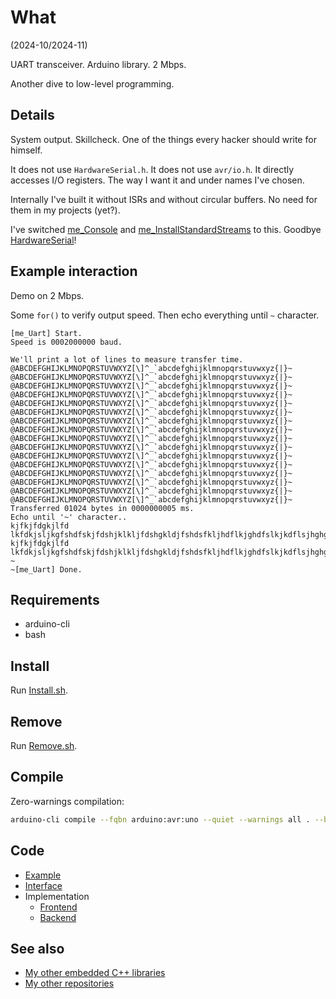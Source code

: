 # What

(2024-10/2024-11)

UART transceiver. Arduino library. 2 Mbps.

Another dive to low-level programming.

## Details

System output. Skillcheck. One of the things every hacker should write
for himself.

It does not use `HardwareSerial.h`. It does not use `avr/io.h`.
It directly accesses I/O registers. The way I want it and under
names I've chosen.

Internally I've built it without ISRs and without circular buffers.
No need for them in my projects (yet?).

I've switched [me_Console][me_Console] and
[me_InstallStandardStreams][me_InstallStandardStreams] to this.
Goodbye [HardwareSerial][HardwareSerial]!

## Example interaction

Demo on 2 Mbps.

Some `for()` to verify output speed. Then echo everything until
`~` character.

```
[me_Uart] Start.
Speed is 0002000000 baud.

We'll print a lot of lines to measure transfer time.
@ABCDEFGHIJKLMNOPQRSTUVWXYZ[\]^_`abcdefghijklmnopqrstuvwxyz{|}~
@ABCDEFGHIJKLMNOPQRSTUVWXYZ[\]^_`abcdefghijklmnopqrstuvwxyz{|}~
@ABCDEFGHIJKLMNOPQRSTUVWXYZ[\]^_`abcdefghijklmnopqrstuvwxyz{|}~
@ABCDEFGHIJKLMNOPQRSTUVWXYZ[\]^_`abcdefghijklmnopqrstuvwxyz{|}~
@ABCDEFGHIJKLMNOPQRSTUVWXYZ[\]^_`abcdefghijklmnopqrstuvwxyz{|}~
@ABCDEFGHIJKLMNOPQRSTUVWXYZ[\]^_`abcdefghijklmnopqrstuvwxyz{|}~
@ABCDEFGHIJKLMNOPQRSTUVWXYZ[\]^_`abcdefghijklmnopqrstuvwxyz{|}~
@ABCDEFGHIJKLMNOPQRSTUVWXYZ[\]^_`abcdefghijklmnopqrstuvwxyz{|}~
@ABCDEFGHIJKLMNOPQRSTUVWXYZ[\]^_`abcdefghijklmnopqrstuvwxyz{|}~
@ABCDEFGHIJKLMNOPQRSTUVWXYZ[\]^_`abcdefghijklmnopqrstuvwxyz{|}~
@ABCDEFGHIJKLMNOPQRSTUVWXYZ[\]^_`abcdefghijklmnopqrstuvwxyz{|}~
@ABCDEFGHIJKLMNOPQRSTUVWXYZ[\]^_`abcdefghijklmnopqrstuvwxyz{|}~
@ABCDEFGHIJKLMNOPQRSTUVWXYZ[\]^_`abcdefghijklmnopqrstuvwxyz{|}~
@ABCDEFGHIJKLMNOPQRSTUVWXYZ[\]^_`abcdefghijklmnopqrstuvwxyz{|}~
@ABCDEFGHIJKLMNOPQRSTUVWXYZ[\]^_`abcdefghijklmnopqrstuvwxyz{|}~
@ABCDEFGHIJKLMNOPQRSTUVWXYZ[\]^_`abcdefghijklmnopqrstuvwxyz{|}~
Transferred 01024 bytes in 0000000005 ms.
Echo until '~' character..
kjfkjfdgkjlfd lkfdkjsljkgfshdfskjfdshjklkljfdshgkldjfshdsfkljhdflkjghdfslkjkdflsjhghgjklsd
kjfkjfdgkjlfd lkfdkjsljkgfshdfskjfdshjklkljfdshgkldjfshdsfkljhdflkjghdfslkjkdflsjhghgjklsd
~
~[me_Uart] Done.
```

## Requirements

  * arduino-cli
  * bash


## Install

Run [Install.sh](Install.sh).


## Remove

Run [Remove.sh](Remove.sh).


## Compile

Zero-warnings compilation:

```bash
arduino-cli compile --fqbn arduino:avr:uno --quiet --warnings all . --build-property compiler.cpp.extra_flags="-std=c++1z"
```

## Code

* [Example][Example]
* [Interface][Interface]
* Implementation
  * [Frontend][Implementation_front]
  * [Backend][Implementation_back]

## See also

* [My other embedded C++ libraries][Embedded]
* [My other repositories][Repos]

[Example]: examples/me_Uart/me_Uart.ino
[Interface]: src/me_Uart.h
[Implementation_front]: src/me_Uart.cpp
[Implementation_back]: src/me_Uart_Freetown.cpp

[me_Console]: https://github.com/martin-eden/Embedded-me_Console
[me_InstallStandardStreams]: https://github.com/martin-eden/Embedded-me_InstallStandardStreams
[HardwareSerial]: https://github.com/arduino/ArduinoCore-avr/blob/master/cores/arduino/HardwareSerial.cpp

[Embedded]: https://github.com/martin-eden/Embedded_Crafts/tree/master/Parts
[Repos]: https://github.com/martin-eden/contents
